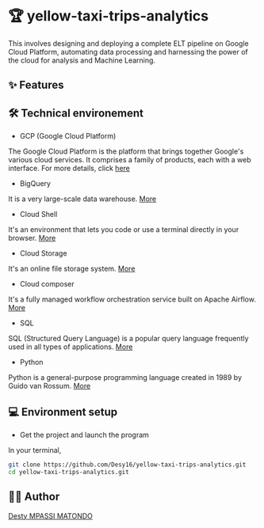 # 🏆 yellow-taxi-trips-analytics

This involves designing and deploying a complete ELT pipeline on Google Cloud Platform, automating data processing and harnessing the power of the cloud for analysis and Machine Learning.

## ✨ Features

## 🛠️ Technical environement

- GCP (Google Cloud Platform)

The Google Cloud Platform is the platform that brings together Google's various cloud services.
It comprises a family of products, each with a web interface. For more details, click [here](https://cloud.google.com/docs/overview?hl=fr)

- BigQuery

It is a very large-scale data warehouse. [More](https://cloud.google.com/bigquery?hl=fr)

- Cloud Shell

It's an environment that lets you code or use a terminal directly in your browser. [More](https://cloud.google.com/shell?hl=fr)

- Cloud Storage

It's an online file storage system. [More](https://cloud.google.com/storage?hl=fr)

- Cloud composer

It's a fully managed workflow orchestration service built on Apache Airflow. [More](https://cloud.google.com/composer?hl=fr)

- SQL

SQL (Structured Query Language) is a popular query language frequently used in all types of applications. [More](https://sql.sh/)

- Python

Python is a general-purpose programming language created in 1989 by Guido van Rossum. [More](https://www.python.org/)


<!--## *️⃣ Project structure-->

## 💻​ Environment setup
- Get the project and launch the program

In your terminal,
```sh
git clone https://github.com/Desy16/yellow-taxi-trips-analytics.git
cd yellow-taxi-trips-analytics.git
```

## 👨‍💻​ Author
[Desty MPASSI MATONDO](https://github.com/Desy16/yellow-taxi-trips-analytics)